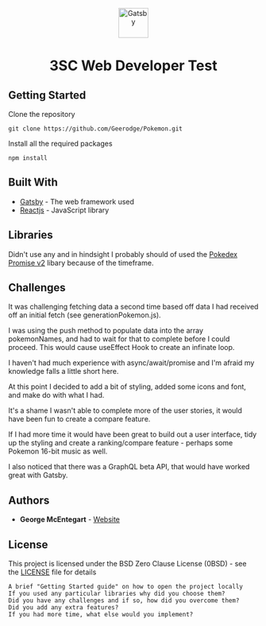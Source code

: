 <p align="center">
    <img alt="Gatsby" src="https://www.svgrepo.com/show/276264/pokeball-pokemon.svg" width="60" />
</p>
<h1 align="center">
  3SC Web Developer Test
</h1>

## Getting Started

Clone the repository

```
git clone https://github.com/Geerodge/Pokemon.git
```

Install all the required packages

```
npm install
```

## Built With

* [Gatsby](https://www.gatsbyjs.com/) - The web framework used
* [Reactjs](https://reactjs.org/) - JavaScript library

## Libraries

Didn't use any and in hindsight I probably should of used the [Pokedex Promise v2](https://github.com/PokeAPI/pokedex-promise-v2) libary because of the timeframe.

## Challenges

It was challenging fetching data a second time based off data I had received off an initial fetch (see generationPokemon.js).

I was using the push method to populate data into the array pokemonNames, and had to wait for that to complete before I could proceed. This would cause useEffect Hook to create an infinate loop.

I haven't had much experience with async/await/promise and I'm afraid my knowledge falls a little short here.

At this point I decided to add a bit of styling, added some icons and font, and make do with what I had.

It's a shame I wasn't able to complete more of the user stories, it would have been fun to create a compare feature.

If I had more time it would have been great to build out a user interface, tidy up the styling and create a ranking/compare feature - perhaps some Pokemon 16-bit music as well.

I also noticed that there was a GraphQL beta API, that would have worked great with Gatsby.

## Authors

* **George McEntegart** - [Website](https://georgemc.net/)

## License

This project is licensed under the BSD Zero Clause License (0BSD) - see the [LICENSE](LICENSE) file for details




    A brief "Getting Started guide" on how to open the project locally
    If you used any particular libraries why did you choose them?
    Did you have any challenges and if so, how did you overcome them?
    Did you add any extra features?
    If you had more time, what else would you implement?



